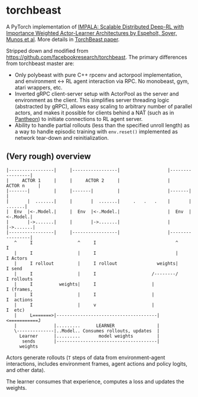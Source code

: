 # torchbeast
A PyTorch implementation of [IMPALA: Scalable Distributed
Deep-RL with Importance Weighted Actor-Learner Architectures
by Espeholt, Soyer, Munos et al](https://arxiv.org/abs/1802.01561). More details in [TorchBeast paper](https://arxiv.org/abs/1910.03552).

Stripped down and modified from https://github.com/facebookresearch/torchbeast.
The primary differences from torchbeast master are:
- Only polybeast with pure C++ rpcenv and actorpool implementation, and
  environment <-> RL agent interaction via RPC. No monobeast, gym, atari wrappers, etc.
- Inverted gRPC client-server setup with ActorPool as the server and environment
  as the client. This simplifies server threading logic (abstracted by gRPC), allows
  easy scaling to arbitrary number of parallel actors, and makes it possible for clients
  behind a NAT (such as in [Pantheon](https://pantheon.stanford.edu)) to initiate
  connections to RL agent server.
- Ability to handle partial rollouts (less than the specified unroll length)
  as a way to handle episodic training with `env.reset()` implemented as
  network tear-down and reinitialization.

## (Very rough) overview

```
|-----------------|     |-----------------|                  |-----------------|
|     ACTOR 1     |     |     ACTOR 2     |                  |     ACTOR n     |
|-------|         |     |-------|         |                  |-------|         |
|       |  .......|     |       |  .......|     .   .   .    |       |  .......|
|  Env  |<-.Model.|     |  Env  |<-.Model.|                  |  Env  |<-.Model.|
|       |->.......|     |       |->.......|                  |       |->.......|
|-----------------|     |-----------------|                  |-----------------|
   ^     I                 ^     I                              ^     I
   |     I                 |     I                              |     I Actors
   |     I rollout         |     I rollout               weights|     I send
   |     I                 |     I                     /--------/     I rollouts
   |     I          weights|     I                     |              I (frames,
   |     I                 |     I                     |              I  actions
   |     I                 |     v                     |              I  etc)
   |     L=======>|--------------------------------------|<===========J
   |              |.........      LEARNER                |
   \--------------|..Model.. Consumes rollouts, updates  |
     Learner      |.........       model weights         |
      sends       |--------------------------------------|
     weights
```

Actors generate rollouts (`T` steps of data from environment-agent interactions,
includes environment frames, agent actions and policy logits, and other data).

The learner consumes that experience, computes a loss and updates the weights.

